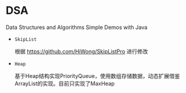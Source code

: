 # DSA
Data Structures and Algorithms Simple Demos with Java

- `SkipList`

    根据 https://github.com/HiWong/SkipListPro 进行修改

- `Heap`

    基于Heap结构实现PriorityQueue，使用数组存储数据，动态扩展借鉴ArrayList的实现。目前只实现了MaxHeap